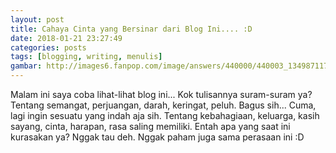 ```yaml
---
layout: post
title: Cahaya Cinta yang Bersinar dari Blog Ini.... :D
date: 2018-01-21 23:27:49
categories: posts
tags: [blogging, writing, menulis]
gambar: http://images6.fanpop.com/image/answers/440000/440003_1349871171832_480_270.jpg
---
```


Malam ini saya coba lihat-lihat blog ini... Kok tulisannya suram-suram ya? Tentang semangat, perjuangan, darah, keringat, peluh. Bagus sih... Cuma, lagi ingin sesuatu yang indah aja sih. Tentang kebahagiaan, keluarga, kasih sayang, cinta, harapan, rasa saling memiliki. Entah apa yang saat ini kurasakan ya? Nggak tau deh. Nggak paham juga sama perasaan ini :D


